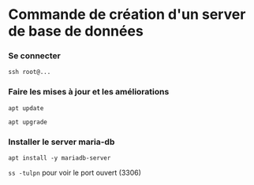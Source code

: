 # Commande de création d'un server de base de données


### Se connecter

`ssh root@...`

### Faire les mises à jour et les améliorations
`apt update`

`apt upgrade`

### Installer le server maria-db

`apt install -y mariadb-server`

`ss -tulpn` pour voir le port ouvert (3306)
